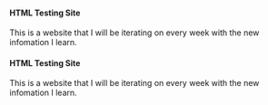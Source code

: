<html lang="eng">
<head>
    <title>Portfolio Homepage</title>
    <meta charset="utf-8">
  <meta name="viewport" content="width=device-width, initial-scale=1">
  <link rel="stylesheet" href="https://maxcdn.bootstrapcdn.com/bootstrap/4.5.2/css/bootstrap.min.css">
  <script src="https://ajax.googleapis.com/ajax/libs/jquery/3.5.1/jquery.min.js"></script>
  <script src="https://cdnjs.cloudflare.com/ajax/libs/popper.js/1.16.0/umd/popper.min.js"></script>
  <script src="https://maxcdn.bootstrapcdn.com/bootstrap/4.5.2/js/bootstrap.min.js"></script>
 
</head>
  

  <body>
<div class="card-deck">
      <div class="card">
    <div class="card-body">
      <h4 class="card-title">HTML Testing Site</h4>
      <p class="card-text">This is a website that I will be iterating on every week with the new infomation I learn.</p>
      <a href="https://elliottingey.github.io/Portfolio/learningJavaScript" class="btn stretched-link"></a>
    </div>
  </div>
    
  <div class="card">
    <div class="card-body">
      <h4 class="card-title">HTML Testing Site</h4>
      <p class="card-text">This is a website that I will be iterating on every week with the new infomation I learn.</p>
      <a href="https://elliottingey.github.io/Portfolio/htmltestingWeek2" class="btn stretched-link"></a>
    </div>
  </div>
</div>
  
  
  </body>
  </html>
